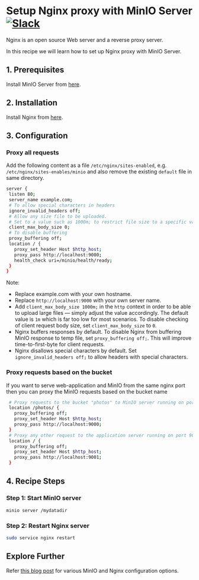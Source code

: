# Setup Nginx proxy with MinIO Server [![Slack](https://slack.min.io/slack?type=svg)](https://slack.min.io)

Nginx is an open source Web server and a reverse proxy server.  

In this recipe we will learn how to set up Nginx proxy with MinIO Server.

## 1. Prerequisites

Install MinIO Server from [here](https://docs.min.io/docs/minio-quickstart-guide).

## 2. Installation

Install Nginx from [here](http://nginx.org/en/download.html).  

## 3. Configuration

### Proxy all requests
Add the following content as a file ``/etc/nginx/sites-enabled``, e.g. ``/etc/nginx/sites-enables/minio``  and also remove the existing ``default`` file in same directory.

```sh
server {
 listen 80;
 server_name example.com;
 # To allow special characters in headers
 ignore_invalid_headers off;
 # Allow any size file to be uploaded.  
 # Set to a value such as 1000m; to restrict file size to a specific value
 client_max_body_size 0;
 # To disable buffering
 proxy_buffering off;
 location / {
   proxy_set_header Host $http_host;
   proxy_pass http://localhost:9000;
   health_check uri=/minio/health/ready;
 }
}
```

Note:

* Replace example.com with your own hostname.
* Replace ``http://localhost:9000``  with your own server name.
* Add ``client_max_body_size 1000m;`` in the ``http`` context in order to be able to upload large files — simply adjust the value accordingly. The default value is `1m` which is far too low for most scenarios. To disable checking of client request body size, set ``client_max_body_size`` to `0`.
* Nginx buffers responses by default. To disable Nginx from buffering MinIO response to temp file, set `proxy_buffering off;`. This will improve time-to-first-byte for client requests.
* Nginx disallows special characters by default.  Set ``ignore_invalid_headers off;`` to allow headers with special characters.

### Proxy requests based on the bucket
If you want to serve web-application and MinIO from the same nginx port then you can proxy the MinIO requests based on the bucket name

```sh
 # Proxy requests to the bucket "photos" to MinIO server running on port 9000
 location /photos/ {
   proxy_buffering off;
   proxy_set_header Host $http_host;
   proxy_pass http://localhost:9000;
 }
 # Proxy any other request to the application server running on port 9001
 location / {
   proxy_buffering off;
   proxy_set_header Host $http_host;
   proxy_pass http://localhost:9001;
 }
```

## 4. Recipe Steps

### Step 1: Start MinIO server

```sh
minio server /mydatadir
```

### Step 2: Restart Nginx server

```sh
sudo service nginx restart
```

## Explore Further

Refer [this blog post](https://www.nginx.com/blog/enterprise-grade-cloud-storage-nginx-plus-minio/) for various MinIO and Nginx configuration options.
